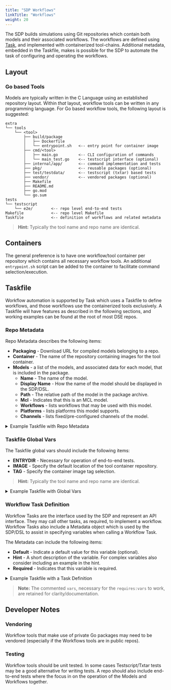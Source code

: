 ```yaml
---
title: "SDP Workflows"
linkTitle: "Workflows"
weight: 20
---
```


The SDP builds simulations using Git repositories which contain both models and
their associated workflows. The workflows are defined using
[Task](https://taskfile.dev/), and implemented with containerized tool-chains.
Additional metadata, embedded in the Taskfile, makes is possible for the SDP to
automate the task of configuring and operating the workflows.


## Layout

### Go based Tools

Models are typically written in the C Language using an established repository
layout. Within _that_ layout, workflow tools can be written in any programming
language. For Go based workflow tools, the following layout is suggested:

```text
extra
└── tools
    └── <tool>
        ├── build/package
        │   ├── Dockerfile
        │   └── entrypoint.sh   <-- entry point for container image
        ├── cmd/<tool>
        │   ├── main.go         <-- CLI configuration of commands
        │   └── main_test.go    <-- testscript interface (optional)
        ├── internal/app/       <-- command implementation and tests
        ├── pkg/                <-- reusable packages (optional)
        ├── test/testdata/      <-- testscript (txtar) based tests
        ├── vendor/             <-- vendored packages (optional)
        ├── Makefile
        ├── README.md
        ├── go.mod
        └── go.sum
tests
└── testscript
    └── e2e/        <-- repo level end-to-end tests
Makefile            <-- repo level Makefile
Taskfile            <-- definition of workflows and related metadata
```

> __Hint:__ Typically the tool name and repo name are identical.


## Containers

The general preference is to have one workflow/tool container per repository
which contains all necessary workflow tools. An additional `entrypoint.sh`
script can be added to the container to facilitate command selection/execution.


## Taskfile

Workflow automation is supported by Task which uses a Taskfile to define
workflows, and those workflows use the containerized tools exclusively. A
Taskfile will have features as described in the following sections, and working
examples can be found at the root of most DSE repos.


### Repo Metadata

Repo Metadata describes the following items:

* __Packaging__ - Download URL for compiled models belonging to a repo.
* __Container__ - The name of the repository containing images for the tool
  container.
* __Models__ - a list of the models, and associated data for each model, that is
  included in the package.
  * __Name__ - The name of the model.
  * __Display Name__ - How the name of the model should be displayed in the
    SDP/DSL.
  * __Path__ - The relative path of the model in the package archive.
  * __Mcl__ - Indicates that this is an MCL model.
  * __Workflows__ - lists workflows that may be used with this model.
  * __Platforms__ - lists platforms this model supports.
  * __Channels__ - lists fixed/pre-configured channels of the model.


<details>
<summary>Example Taskfile with Repo Metadata</summary>

```yaml
---
version: '3'

metadata:
  package:
    download: '{{.REPO}}/releases/download/v{{.TAG}}/Fmi-{{.TAG}}-{{.PLATFORM_ARCH}}.zip'
  container:
    repository: ghcr.io/boschglobal/dse-fmi
  models:
    dse.fmi.mcl:
      name: fmimcl
      displayName: dse.fmi.mcl
      path: fmimcl
      mcl: true
      workflows:
        - generate-fmimcl
        - generate-fmimodelc
        - generate-fmigateway
        - patch-signalgroup
      platforms:
        - linux-amd64
        - linux-x86
        - linux-i386
        - windows-x64
        - windows-x86
      channels:
        - alias: signal_channel
        - alias: network_channel
```

</details>


### Taskfile Global Vars

The Taskfile global vars should include the following items:

* __ENTRYDIR__ - Necessary for operation of end-to-end tests.
* __IMAGE__ - Specify the default location of the tool container repository.
* __TAG__ - Specify the container image tag selection.


> __Hint:__ Typically the tool name and repo name are identical.

<details>
<summary>Example Taskfile with Global Vars </summary>

```yaml
---
version: '3'

vars:
  # When running from E2E tests (i.e. Docker in Docker), the ENTRYDIR (for
  # Docker commands) must be set to the host relative path.
  ENTRYDIR: '{{if .SIM}}{{.ENTRYWORKDIR}}/{{.SIM}}{{else}}{{.PWD}}{{end}}'
  # Container image specification.
  FMI_IMAGE: '{{.FMI_IMAGE | default "ghcr.io/boschglobal/dse-fmi"}}'
  FMI_TAG: '{{if .FMI_TAG}}{{.FMI_TAG}}{{else}}{{if .IMAGE_TAG}}{{.IMAGE_TAG}}{{else}}latest{{end}}{{end}}'
```

</details>


### Workflow Task Definition

Workflow Tasks are the interface used by the SDP and represent an API interface.
They may call other tasks, as required, to implement a workflow. Workflow Tasks
also include a Metadata object which is used by the SDP/DSL to assist in
specifying variables when calling a Workflow Task.

The Metadata can include the following items:

* __Default__ - Indicate a default value for this variable (optional).
* __Hint__ - A short description of the variable. For complex variables also
  consider including an example in the hint.
* __Required__ - Indicates that this variable is required.


<details>
<summary>Example Taskfile with a Task Definition</summary>

```yaml

tasks:
  patch-signalgroup:
    desc: Patch changes into a generated Signal Group.
    run: always
    dir: '{{.USER_WORKING_DIR}}'
    label: dse:fmi:patch-signalgroup
    vars:
      # INPUT: '{{.INPUT}}'
      # PATCH: '{{.PATCH}}'
      REMOVE_UNKNOWN: '{{if .REMOVE_UNKNOWN}}--remove-unknown{{else}}{{end}}'
    cmds:
      - docker run --rm
          -v {{.ENTRYDIR}}:/sim
          {{.FMI_IMAGE}}:{{.FMI_TAG}}
          patch-signalgroup
            --input {{.INPUT}}
            --patch {{.PATCH}}
            {{.REMOVE_UNKNOWN}}
    requires:
      vars: [INPUT, PATCH]
    metadata:
      vars:
        INPUT:
          required: true
          hint: Path identifying the Signal Group to be patched.
        PATCH:
          required: true
          hint: URI identifying the patch file to use.
        REMOVE_UNKNOWN:
          required: false
          hint: Remove unknown items (i.e. not in the patch file).
          default: false
```

</details>

> __Note:__ The commented `vars`, necessary for the `requires:vars` to work, are
> retained for clarity/documentation.


## Developer Notes

### Vendoring

Workflow tools that make use of private Go packages may need to be vendored
(especially if the Workflows tools are in public repos).


### Testing

Workflow tools should be unit tested. In some cases Testscript/Txtar tests may
be a good alternative for writing tests. A repo should also include end-to-end
tests where the focus in on the operation of the Models and Workflows together.
